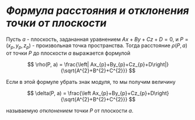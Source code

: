 # _Формула расстояния и отклонения точки от плоскости_

Пусть $a$ - плоскость, задананная уравнением  $Ax + By + Cz + D = 0$, и $P = (x_p , y_p , z_p)$ - произвольная точка пространства. Тогда расстояние $\rho(P, a)$ от точки $P$ до плоскости $a$ выражается формулой

$$
\rho(P, a) = \frac{\left| Ax_{p}+By_{p}+Cz_{p}+D\right|}{\sqrt{A^{2}+B^{2}+C^{2}}}
$$

Если в этой формуле убрать знак модуля, то мы получим величину

$$
\delta(P, a) = \frac{\left Ax_{p}+By_{p}+Cz_{p}+D\right}{\sqrt{A^{2}+B^{2}+C^{2}}}
$$

называемую *отклонением* точки $P$ от плоскости $a$.
